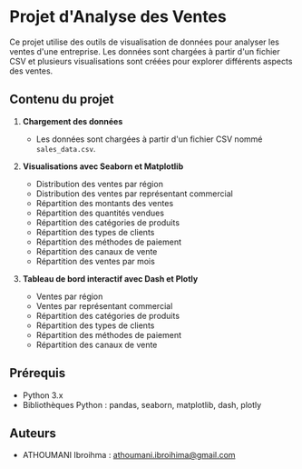 # Projet d'Analyse des Ventes

Ce projet utilise des outils de visualisation de données pour analyser les ventes d'une entreprise. Les données sont chargées à partir d'un fichier CSV et plusieurs visualisations sont créées pour explorer différents aspects des ventes.

## Contenu du projet

1. **Chargement des données**
    - Les données sont chargées à partir d'un fichier CSV nommé `sales_data.csv`.

2. **Visualisations avec Seaborn et Matplotlib**
    - Distribution des ventes par région
    - Distribution des ventes par représentant commercial
    - Répartition des montants des ventes
    - Répartition des quantités vendues
    - Répartition des catégories de produits
    - Répartition des types de clients
    - Répartition des méthodes de paiement
    - Répartition des canaux de vente
    - Répartition des ventes par mois

3. **Tableau de bord interactif avec Dash et Plotly**
    - Ventes par région
    - Ventes par représentant commercial
    - Répartition des catégories de produits
    - Répartition des types de clients
    - Répartition des méthodes de paiement
    - Répartition des canaux de vente

## Prérequis

- Python 3.x
- Bibliothèques Python : pandas, seaborn, matplotlib, dash, plotly

## Auteurs

- ATHOUMANI Ibroihma : athoumani.ibroihima@gmail.com
